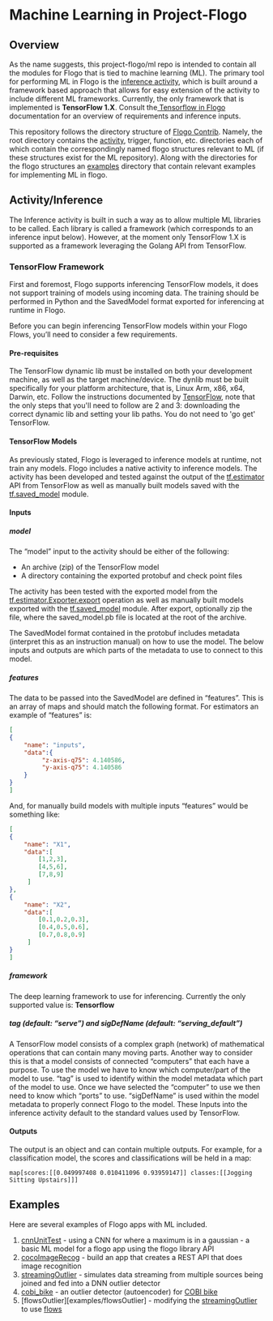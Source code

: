 # Machine Learning in Project-Flogo

## Overview

As the name suggests, this project-flogo/ml repo is intended to contain all the modules for Flogo that is tied to machine learning (ML).  The primary tool for performing ML in Flogo is the [inference activity](https://github.com/project-flogo/ml/tree/master/activity/inference), which is built around a framework based approach that allows for easy extension of the activity to include different ML frameworks.  Currently, the only framework that is implemented is __TensorFlow 1.X__.  Consult the[ Tensorflow in Flogo](https://tibcosoftware.github.io/flogo/development/flows/tensorflow/) documentation for an overview of requirements and inference inputs.

This repository follows the directory structure of [Flogo Contrib](https://github.com/project-flogo/contrib).  Namely, the root directory contains the [activity](https://github.com/project-flogo/ml/tree/master/activity), trigger, function, etc. directories each of which contain the correspondingly named flogo structures relevant to ML (if these structures exist for the ML repository).  Along with the directories for the flogo structures an [examples](https://github.com/project-flogo/ml/tree/master/examples) directory that contain relevant examples for implementing ML in flogo.

## Activity/Inference 
The Inference activity is built in such a way as to allow multiple ML libraries to be called.  Each library is called a framework (which corresponds to an inference input below).  However, at the moment only TensorFlow 1.X is supported as a framework leveraging the Golang API from TensorFlow.

### TensorFlow Framework

First and foremost, Flogo supports inferencing TensorFlow models, it does not support training of models using incoming data. The training should be performed in Python and the SavedModel format exported for inferencing at runtime in Flogo.

Before you can begin inferencing TensorFlow models within your Flogo Flows, you’ll need to consider a few requirements.

#### Pre-requisites

The TensorFlow dynamic lib must be installed on both your development machine, as well as the target machine/device. The dynlib must be built specifically for your platform architecture, that is, Linux Arm, x86, x64, Darwin, etc. Follow the instructions documented by [TensorFlow](https://www.tensorflow.org/install/install_go), note that the only steps that you'll need to follow are 2 and 3: downloading the correct dynamic lib and setting your lib paths. You do not need to 'go get' TensorFlow.

#### TensorFlow Models
As previously stated, Flogo is leveraged to inference models at runtime, not train any models. Flogo includes a native activity to inference models. The activity has been developed and tested against the output of the [tf.estimator](https://www.tensorflow.org/api_docs/python/tf/estimator) API from TensorFlow as well as manually built models saved with the [tf.saved_model](https://www.tensorflow.org/api_docs/python/tf/saved_model) module.

#### Inputs

##### model

The “model” input to the activity should be either of the following:

- An archive (zip) of the TensorFlow model
- A directory containing the exported protobuf and check point files

The activity has been tested with the exported model from the [tf.estimator.Exporter.export](https://www.tensorflow.org/api_docs/python/tf/estimator/Exporter) operation as well as manually built models exported with the [tf.saved_model](https://www.tensorflow.org/api_docs/python/tf/saved_model) module. After export, optionally zip the file, where the saved_model.pb file is located at the root of the archive.

The SavedModel format contained in the protobuf includes metadata (interpret this as an instruction manual) on how to use the model.  The below inputs and outputs are which parts of the metadata to use to connect to this model.

##### features

The data to be passed into the SavedModel are defined in “features”. This is an array of maps and should match the following format.  For estimators an example of “features” is:

```json
[
{
    "name": "inputs",
    "data":{
         "z-axis-q75": 4.140586,
         "y-axis-q75": 4.140586
    }
}
]
```
And, for manually build models with multiple inputs “features” would be something like:

```json
[
{
    "name": "X1",
    "data":[
        [1,2,3],
        [4,5,6],
        [7,8,9]
     ]
},
{
    "name": "X2",
    "data":[
        [0.1,0.2,0.3],
        [0.4,0.5,0.6],
        [0.7,0.8,0.9]
     ]
}
]
```

##### framework

The deep learning framework to use for inferencing. Currently the only supported value is: **Tensorflow**

##### tag (default: “serve”) and sigDefName (default: “serving_default”)

A TensorFlow model consists of a complex graph (network) of mathematical operations that can contain many moving parts.  Another way to consider this is that a model consists of connected “computers” that each have a purpose.   To use the model we have to know which computer/part of the model to use.  “tag” is used to identify within the model metadata which part of the model to use.  Once we have selected the “computer” to use we then need to know which “ports” to use.  “sigDefName” is used within the model metadata to properly connect Flogo to the model.  These Inputs into the inference activity default to the standard values used by TensorFlow.

#### Outputs

The output is an object and can contain multiple outputs. For example, for a classification model, the scores and classifications will be held in a map:

```golang
map[scores:[[0.049997408 0.010411096 0.93959147]] classes:[[Jogging Sitting Upstairs]]]
```


## Examples

Here are several examples of Flogo apps with ML included.

1. [cnnUnitTest](examples/cnnUnitTest) -  using a CNN for where a maximum is in a gaussian - a basic ML model for a flogo app using the flogo library API
2. [cocoImageRecog](examples/cocoImageRecog) - build an app that creates a REST API that does image recognition
3. [streamingOutlier](examples/streamingOutlier) - simulates data streaming from multiple sources being joined and fed into a DNN outlier detector
4. [cobi_bike](examples/cobi_bike) - an outlier detector (autoencoder) for [COBI bike](cobi.bike)
5. [flowsOutlier][examples/flowsOutlier] - modifying the [streamingOutlier](examples/streamingOutlier) to use [flows](https://github.com/project-flogo/flow)


